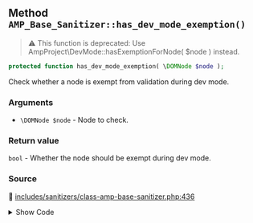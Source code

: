 ## Method `AMP_Base_Sanitizer::has_dev_mode_exemption()`

> :warning: This function is deprecated: Use AmpProject\DevMode::hasExemptionForNode( $node ) instead.

```php
protected function has_dev_mode_exemption( \DOMNode $node );
```

Check whether a node is exempt from validation during dev mode.

### Arguments

* `\DOMNode $node` - Node to check.

### Return value

`bool` - Whether the node should be exempt during dev mode.

### Source

:link: [includes/sanitizers/class-amp-base-sanitizer.php:436](../../includes/sanitizers/class-amp-base-sanitizer.php#L436-L439)

<details>
<summary>Show Code</summary>

```php
protected function has_dev_mode_exemption( DOMNode $node ) {
	_deprecated_function( 'AMP_Base_Sanitizer::has_dev_mode_exemption', '1.5', 'AmpProject\DevMode::hasExemptionForNode' );
	return DevMode::hasExemptionForNode( $node );
}
```

</details>
